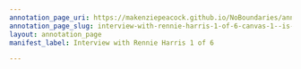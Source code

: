 ```yaml
---
annotation_page_uri: https://makenziepeacock.github.io/NoBoundaries/annotations/interview-with-rennie-harris-1-of-6-canvas-1--is-this-a-new-couch--.json
annotation_page_slug: interview-with-rennie-harris-1-of-6-canvas-1--is-this-a-new-couch--
layout: annotation_page
manifest_label: Interview with Rennie Harris 1 of 6

---
```


